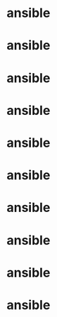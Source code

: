 # ansible
# ansible
# ansible
# ansible
# ansible
# ansible
# ansible
# ansible
# ansible
# ansible
